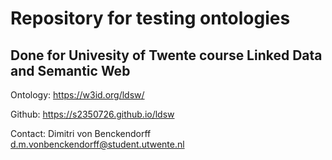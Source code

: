# Repository for testing ontologies 
## Done for Univesity of Twente course Linked Data and Semantic Web

Ontology: https://w3id.org/ldsw/

Github: https://s2350726.github.io/ldsw

Contact: Dimitri von Benckendorff d.m.vonbenckendorff@student.utwente.nl